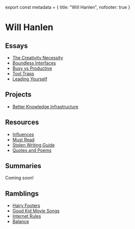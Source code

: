 export const metadata = {
  title: "Will Hanlen",
  nofooter: true
}


# Will Hanlen


## Essays

-   [The Creativity Necessity](essays/the_creativity_necessity)
-   [Boundless Interfaces](essays/boundless_interfaces)
-   [Busy vs Productive](essays/busy_vs_productive)
-   [Tool Traps](essays/tool_traps)
-   [Leading Yourself](essays/leading_yourself)


## Projects

-   [Better Knowledge Infrastructure](projects/better_knowledge_infrastructure)


## Resources

-   [Influences](resources/influences)
-   [Must Read](resources/must_read)
-   [Stolen Writing Guide](resources/stolen_writing_guide)
-   [Quotes and Poems](resources/quotes_and_poems)


## Summaries

Coming soon!


## Ramblings

-   [Hairy Footers](ramblings/hairy_footers)
-   [Good Kid Movie Songs](ramblings/good_kid_movie_songs)
-   [Internet Rules](ramblings/internet_rules)
-   [Balance](ramblings/balance)

